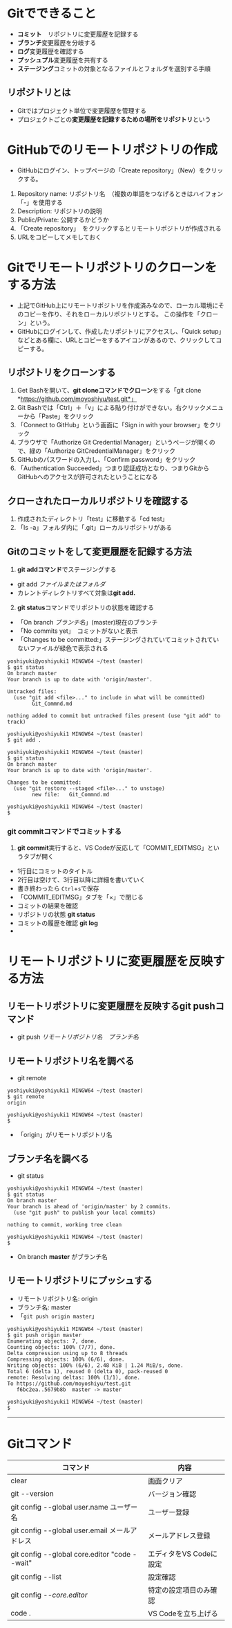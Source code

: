 # Gitでできること
* **コミット**　リポジトリに変更履歴を記録する
* **ブランチ**変更履歴を分岐する
* **ログ**変更履歴を確認する
* **プッシュプル**変更履歴を共有する
* **ステージング**コミットの対象となるファイルとフォルダを選別する手順

## リポジトリとは
* Gitではプロジェクト単位で変更履歴を管理する
* プロジェクトごとの**変更履歴を記録するための場所をリポジトリ**という
# GitHubでのリモートリポジトリの作成
* GitHubにログイン、トップページの「Create repository」（New）をクリックする。

1. Repository name: リポジトリ名　（複数の単語をつなげるときはハイフォン「-」を使用する
1. Description: リポジトリの説明
1. Public/Private: 公開するかどうか
1. 「Create repository」　をクリックするとリモートリポジトリが作成される
1. URLをコピーしてメモしておく

# Gitでリモートリポジトリのクローンをする方法
* 上記でGitHub上にリモートリポジトリを作成済みなので、ローカル環境にそのコピーを作り、それをローカルリポジトリとする。
この操作を「クローン」という。
* GitHubにログインして、作成したリポジトリにアクセスし、「Quick setup」などとある欄に、URLとコピーをするアイコンがあるので、クリックしてコピーする。

## リポジトリをクローンする
1. Get Bashを開いて、**git cloneコマンドでクローン**をする「git clone *https://github.com/moyoshiyu/test.git*」
2. Git Bashでは「Ctrl」＋「v」による貼り付けができない。右クリックメニューから「Paste」をクリック
3. 「Connect to GitHub」という画面に「Sign in with your browser」をクリック
4. ブラウザで「Authorize Git Credential Manager」というページが開くので、緑の「Authorize GitCredentialManager」をクリック
5. GitHubのパスワードの入力し、「Confirm password」をクリック
6. 「Authentication Succeeded」つまり認証成功となり、つまりGitからGitHubへのアクセスが許可されたということになる

## クローされたローカルリポジトリを確認する
1. 作成されたディレクトリ「test」に移動する「cd test」
1. 「ls -a」フォルダ内に「.git」ローカルリポジトリがある

## Gitのコミットをして変更履歴を記録する方法
1. **git addコマンド**でステージングする
* git add *ファイルまたはフォルダ*
* カレントディレクトリすべて対象は**git add.**
2. **git status**コマンドでリポジトリの状態を確認する
* 「On branch *ブランチ名*」(master)現在のブランチ
* 「No commits yet」　コミットがないと表示
* 「Changes to be committed:」ステージングされていてコミットされていないファイルが緑色で表示される
~~~
yoshiyuki@yoshiyuki1 MINGW64 ~/test (master)
$ git status
On branch master
Your branch is up to date with 'origin/master'.

Untracked files:
  (use "git add <file>..." to include in what will be committed)
        Git_Commnd.md

nothing added to commit but untracked files present (use "git add" to track)

yoshiyuki@yoshiyuki1 MINGW64 ~/test (master)
$ git add .

yoshiyuki@yoshiyuki1 MINGW64 ~/test (master)
$ git status
On branch master
Your branch is up to date with 'origin/master'.

Changes to be committed:
  (use "git restore --staged <file>..." to unstage)
        new file:   Git_Commnd.md

yoshiyuki@yoshiyuki1 MINGW64 ~/test (master)
$
~~~

### git commitコマンドでコミットする
1. **git commit**実行すると、VS Codeが反応して「COMMIT_EDITMSG」というタブが開く
* 1行目にコミットのタイトル 
* 2行目は空けて、3行目以降に詳細を書いていく
* 書き終わったら `Ctrl`+`s`で保存
* 「COMMIT_EDITMSG」タブを「×」で閉じる
* コミットの結果を確認
* リポジトリの状態 **git status**
* コミットの履歴を確認 **git log**
* 

# リモートリポジトリに変更履歴を反映する方法
## リモートリポジトリに変更履歴を反映する**git push**コマンド
* git push *リモートリポジトリ名　ブランチ名*
## リモートリポジトリ名を調べる
* git remote
~~~
yoshiyuki@yoshiyuki1 MINGW64 ~/test (master)
$ git remote
origin

yoshiyuki@yoshiyuki1 MINGW64 ~/test (master)
$
~~~
* 「origin」がリモートリポジトリ名
## ブランチ名を調べる
* git status
~~~
yoshiyuki@yoshiyuki1 MINGW64 ~/test (master)
$ git status
On branch master
Your branch is ahead of 'origin/master' by 2 commits.
  (use "git push" to publish your local commits)

nothing to commit, working tree clean

yoshiyuki@yoshiyuki1 MINGW64 ~/test (master)
$
~~~
* On branch **master** がブランチ名
## リモートリポジトリにプッシュする
* リモートリポジトリ名: origin
* ブランチ名: master
* 「`git push origin master`」
```
yoshiyuki@yoshiyuki1 MINGW64 ~/test (master)
$ git push origin master
Enumerating objects: 7, done.
Counting objects: 100% (7/7), done.
Delta compression using up to 8 threads
Compressing objects: 100% (6/6), done.
Writing objects: 100% (6/6), 2.48 KiB | 1.24 MiB/s, done.
Total 6 (delta 1), reused 0 (delta 0), pack-reused 0
remote: Resolving deltas: 100% (1/1), done.
To https://github.com/moyoshiyu/test.git
   f6bc2ea..5679b8b  master -> master

yoshiyuki@yoshiyuki1 MINGW64 ~/test (master)
$
```

  

----
# Gitコマンド
|コマンド |内容 |
|----|----|
|clear|画面クリア|
|git --version |バージョン確認|
|git config --global user.name ユーザー名|ユーザー登録|
|git config --global user.email メールアドレス|メールアドレス登録|
|git config --global core.editor "code --wait"|エディタをVS Codeに設定|
|git config --list|設定確認|
|git config *--core.editor*|特定の設定項目のみ確認|
|code .|VS Codeを立ち上げる|


